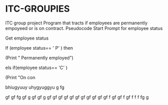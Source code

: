 # ITC-GROUPIES
ITC group project
Program that tracts if employees are permanently empoyeed or is on contract.
Pseudocode 
Start
Prompt for employee status

Get employee status

If (employee status== ' P' ) then

(Print " Permanently employed")

els if(employee status== 'C' )

(Print "On con

bhiugyuuy
uhygyuggyu
g
fg






gf
gf
fg
gf
g
gf
gf
g
gf
gf
gf
gf
gf
gf
gf
gf
gf
gf
gf
f
gf
gf
f
gf
f
f
f
fg
g
